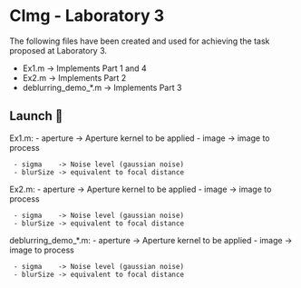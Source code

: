 # CImg - Laboratory 3

The following files have been created and used for achieving the task proposed at Laboratory 3.

 - Ex1.m    -> Implements Part 1 and 4
 - Ex2.m	-> Implements Part 2 
 - deblurring_demo_*.m -> Implements Part 3
 

## Launch 🚀

Ex1.m:
	 - aperture -> Aperture kernel to be applied
	 - image	-> image to process

	 - sigma	-> Noise level (gaussian noise)
	 - blurSize -> equivalent to focal distance
	
Ex2.m:
	 - aperture -> Aperture kernel to be applied
	 - image	-> image to process

	 - sigma	-> Noise level (gaussian noise)
	 - blurSize -> equivalent to focal distance
	
deblurring_demo_*.m:
	 - aperture -> Aperture kernel to be applied
	 - image	-> image to process

	 - sigma	-> Noise level (gaussian noise)
	 - blurSize -> equivalent to focal distance
	

		